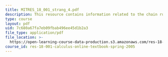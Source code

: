 ```yaml
---
title: MITRES_18_001_strang_4.pdf
description: This resource contains information related to the chain rule.
type: course
layout: pdf
uid: 7c680a67fa7eb09fbab496ee45d1b2a3
file_type: application/pdf
file_location: >-
  https://open-learning-course-data-production.s3.amazonaws.com/res-18-001-calculus-online-textbook-spring-2005/7c680a67fa7eb09fbab496ee45d1b2a3_MITRES_18_001_strang_4.pdf
course_id: res-18-001-calculus-online-textbook-spring-2005
---
```

